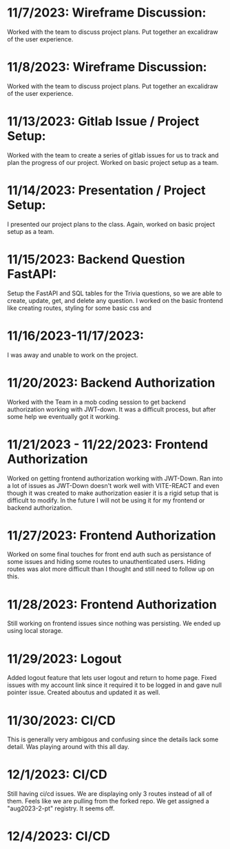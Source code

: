 # 11/7/2023: Wireframe Discussion:

Worked with the team to discuss project plans. Put together an excalidraw of the user experience.

# 11/8/2023: Wireframe Discussion:

Worked with the team to discuss project plans. Put together an excalidraw of the user experience.

# 11/13/2023: Gitlab Issue / Project Setup:

Worked with the team to create a series of gitlab issues for us to track and plan the progress of our project. Worked on basic project setup as a team.

# 11/14/2023: Presentation / Project Setup:

I presented our project plans to the class. Again, worked on basic project setup as a team.

# 11/15/2023: Backend Question FastAPI:

Setup the FastAPI and SQL tables for the Trivia questions, so we are able to create, update, get, and delete any question. I worked on the basic frontend like creating routes, styling for some basic css and

# 11/16/2023-11/17/2023:

I was away and unable to work on the project.

# 11/20/2023: Backend Authorization

Worked with the Team in a mob coding session to get backend authorization working with JWT-down. It was a difficult process, but after some help we eventually got it working.

# 11/21/2023 - 11/22/2023: Frontend Authorization

Worked on getting frontend authorization working with JWT-Down. Ran into a lot of issues as JWT-Down doesn't work well with VITE-REACT and even though it was created to make authorization easier it is a rigid setup that is difficult to modify. In the future I will not be using it for my frontend or backend authorization.

# 11/27/2023: Frontend Authorization

Worked on some final touches for front end auth such as persistance of some issues and hiding some routes to unauthenticated users. Hiding routes was alot more difficult than I thought and still need to follow up on this.

# 11/28/2023: Frontend Authorization

Still working on frontend issues since nothing was persisting. We ended up using local storage.

# 11/29/2023: Logout

Added logout feature that lets user logout and return to home page. Fixed issues with my account link since it required it to be logged in and gave null pointer issue. Created aboutus and updated it as well.

# 11/30/2023: CI/CD

This is generally very ambigous and confusing since the details lack some detail. Was playing around with this all day.

# 12/1/2023: CI/CD

Still having ci/cd issues. We are displaying only 3 routes instead of all of them. Feels like we are pulling from the forked repo. We get assigned a "aug2023-2-pt" registry. It seems off.

# 12/4/2023: CI/CD

